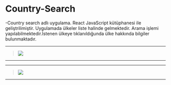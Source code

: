 # Country-Search

-Country search adlı uygulama. React JavaScript kütüphanesi ile geliştrilimiştir. Uygulamada ülkeler liste halinde gelmektedir. Arama işlemi yapılabilmektedir.İstenen ülkeye tıklanıldığunda ülke hakkında bilgiler bulunmaktadır.


---
> ![](https://i.imgyukle.com/2020/12/28/aaNkAh.jpg)
---



---
> ![](https://i.imgyukle.com/2020/12/28/aaNP2M.jpg)
---


